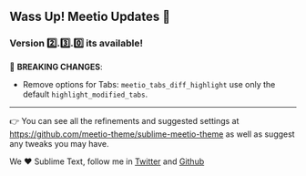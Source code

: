 ## Wass Up! Meetio Updates 🎁

### Version 2️⃣.3️⃣.0️⃣ its available!

🧨 **BREAKING CHANGES**:

* Remove options for Tabs: `meetio_tabs_diff_highlight` use only the default `highlight_modified_tabs`.

---

👉 You can see all the refinements and suggested settings at https://github.com/meetio-theme/sublime-meetio-theme
as well as suggest any tweaks you may have.

We ♥️ Sublime Text, follow me in [Twitter](https://twitter.com/mauroreisviera) and
[Github](https://github.com/mauroreisvieira/)
